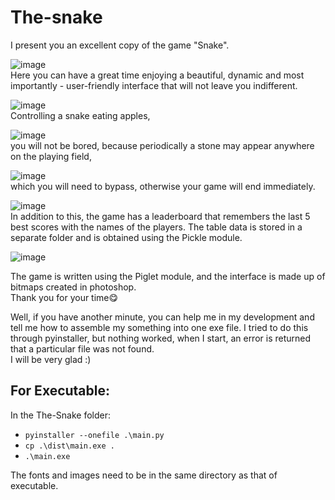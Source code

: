 # The-snake

I present you an excellent copy of the game "Snake".  
  
![image](https://user-images.githubusercontent.com/98029304/199066020-66d07038-1d38-45b0-b3bb-e55d91ddf62f.png)  
Here you can have a great time enjoying a beautiful, dynamic and most importantly - user-friendly interface that will not leave you indifferent.  
  
![image](https://user-images.githubusercontent.com/98029304/199066283-0fe16b95-6783-4d4d-bc1b-5b5bb2f462ff.png)  
Controlling a snake eating apples,  
  
![image](https://user-images.githubusercontent.com/98029304/199066531-2b1cf7c0-3482-47f0-8513-689a29302ce5.png)  
you will not be bored, because periodically a stone may appear anywhere on the playing field,  
  
![image](https://user-images.githubusercontent.com/98029304/199066821-2d26a02b-567b-41c8-9a70-8d237bbc2447.png)  
which you will need to bypass, otherwise your game will end immediately.  
  
![image](https://user-images.githubusercontent.com/98029304/199068039-9ae773d9-10b1-41d5-be89-53b9807e73de.png)  
In addition to this, the game has a leaderboard that remembers the last 5 best scores with the names of the players. The table data is stored in a separate folder and is obtained using the Pickle module.  
  
![image](https://user-images.githubusercontent.com/98029304/199067357-a39c2727-39c0-462f-b1b2-b0f12b9ca2f1.png)  
  
The game is written using the Piglet module, and the interface is made up of bitmaps created in photoshop.  
Thank you for your time😋  
  
Well, if you have another minute, you can help me in my development and tell me how to assemble my something into one exe file. I tried to do this through pyinstaller, but nothing worked, when I start, an error is returned that a particular file was not found.  
I will be very glad :)
  
## For Executable:
In the The-Snake folder:
* `pyinstaller --onefile .\main.py`
* `cp .\dist\main.exe .`
* `.\main.exe`

The fonts and images need to be in the same directory as that of executable.
